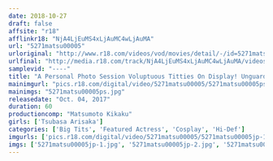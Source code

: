 ```yaml
---
date: 2018-10-27
draft: false
affsite: "r18"
afflinkr18: "NjA4LjEuMS4xLjAuMC4wLjAuMA"
url: "5271matsu00005"
urloriginal: "http://www.r18.com/videos/vod/movies/detail/-/id=5271matsu00005"
urlfinal: "http://media.r18.com/track/NjA4LjEuMS4xLjAuMC4wLjAuMA/videos/vod/movies/detail/-/id=5271matsu00005"
samplevid: "----"
title: "A Personal Photo Session Voluptuous Titties On Display! Unguarded Eros Company For Unconscious Sensuality Tsubasa Arisaka"
mainimgurl: "pics.r18.com/digital/video/5271matsu00005/5271matsu00005ps.jpg"
mainimgs: "5271matsu00005ps.jpg"
releasedate: "Oct. 04, 2017"
duration: 60
productioncomp: "Matsumoto Kikaku"
girls: ['Tsubasa Arisaka']
categories: ['Big Tits', 'Featured Actress', 'Cosplay', 'Hi-Def']
imgurls: ['pics.r18.com/digital/video/5271matsu00005/5271matsu00005jp-1.jpg', 'pics.r18.com/digital/video/5271matsu00005/5271matsu00005jp-2.jpg', 'pics.r18.com/digital/video/5271matsu00005/5271matsu00005jp-3.jpg', 'pics.r18.com/digital/video/5271matsu00005/5271matsu00005jp-4.jpg', 'pics.r18.com/digital/video/5271matsu00005/5271matsu00005jp-5.jpg', 'pics.r18.com/digital/video/5271matsu00005/5271matsu00005jp-6.jpg', 'pics.r18.com/digital/video/5271matsu00005/5271matsu00005jp-7.jpg', 'pics.r18.com/digital/video/5271matsu00005/5271matsu00005jp-8.jpg', 'pics.r18.com/digital/video/5271matsu00005/5271matsu00005jp-9.jpg', 'pics.r18.com/digital/video/5271matsu00005/5271matsu00005jp-10.jpg', 'pics.r18.com/digital/video/5271matsu00005/5271matsu00005jp-11.jpg', 'pics.r18.com/digital/video/5271matsu00005/5271matsu00005jp-12.jpg', 'pics.r18.com/digital/video/5271matsu00005/5271matsu00005jp-13.jpg', 'pics.r18.com/digital/video/5271matsu00005/5271matsu00005jp-14.jpg', 'pics.r18.com/digital/video/5271matsu00005/5271matsu00005jp-15.jpg', 'pics.r18.com/digital/video/5271matsu00005/5271matsu00005jp-16.jpg', 'pics.r18.com/digital/video/5271matsu00005/5271matsu00005jp-17.jpg', 'pics.r18.com/digital/video/5271matsu00005/5271matsu00005jp-18.jpg', 'pics.r18.com/digital/video/5271matsu00005/5271matsu00005jp-19.jpg', 'pics.r18.com/digital/video/5271matsu00005/5271matsu00005jp-20.jpg']
imgs: ['5271matsu00005jp-1.jpg', '5271matsu00005jp-2.jpg', '5271matsu00005jp-3.jpg', '5271matsu00005jp-4.jpg', '5271matsu00005jp-5.jpg', '5271matsu00005jp-6.jpg', '5271matsu00005jp-7.jpg', '5271matsu00005jp-8.jpg', '5271matsu00005jp-9.jpg', '5271matsu00005jp-10.jpg', '5271matsu00005jp-11.jpg', '5271matsu00005jp-12.jpg', '5271matsu00005jp-13.jpg', '5271matsu00005jp-14.jpg', '5271matsu00005jp-15.jpg', '5271matsu00005jp-16.jpg', '5271matsu00005jp-17.jpg', '5271matsu00005jp-18.jpg', '5271matsu00005jp-19.jpg', '5271matsu00005jp-20.jpg']
---
```

